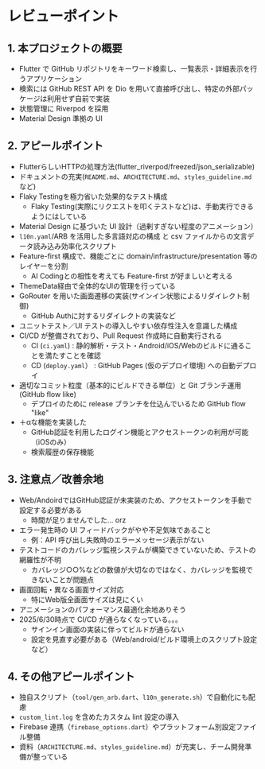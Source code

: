 # レビューポイント

## 1. 本プロジェクトの概要

- Flutter で GitHub リポジトリをキーワード検索し、一覧表示・詳細表示を行うアプリケーション
- 検索には GitHub REST API を Dio を用いて直接呼び出し、特定の外部パッケージは利用せず自前で実装
- 状態管理に Riverpod を採用
- Material Design 準拠の UI

## 2. アピールポイント

- FlutterらしいHTTPの処理方法(flutter_riverpod/freezed/json_serializable)
- ドキュメントの充実(`README.md`、`ARCHITECTURE.md`、`styles_guideline.md` など)
- Flaky Testingを極力省いた効果的なテスト構成
  - Flaky Testing(実際にリクエストを叩くテストなど)は、手動実行できるようにはしている
- Material Design に基づいた UI 設計（過剰すぎない程度のアニメーション）
- `l10n.yaml`/ARB を活用した多言語対応の構成 と csv ファイルからの文言データ読み込み効率化スクリプト
- Feature-first 構成で、機能ごとに domain/infrastructure/presentation 等のレイヤーを分割
  - AI Codingとの相性を考えても Feature-first が好ましいと考える
- ThemeData経由で全体的なUIの管理を行っている
- GoRouter を用いた画面遷移の実装(サインイン状態によるリダイレクト制御)
  - GitHub Authに対するリダイレクトの実装など
- ユニットテスト／UI テストの導入しやすい依存性注入を意識した構成
- CI/CD が整備されており、Pull Request 作成時に自動実行される
  - CI (`ci.yaml`) : 静的解析・テスト・Android/iOS/Webのビルドに通ることを満たすことを確認
  - CD (`deploy.yaml`） : GitHub Pages (仮のデプロイ環境) への自動デプロイ
- 適切なコミット粒度（基本的にビルドできる単位）と Git ブランチ運用(GitHub flow like)
  - デプロイのために release ブランチを仕込んでいるため GitHub flow "like"
- ＋αな機能を実装した
  - GitHub認証を利用したログイン機能とアクセストークンの利用が可能（iOSのみ）
  - 検索履歴の保存機能

## 3. 注意点／改善余地

- Web/AndoirdではGitHub認証が未実装のため、アクセストークンを手動で設定する必要がある
  - 時間が足りませんでした... orz
- エラー発生時の UI フィードバックがやや不足気味であること
  - 例：API 呼び出し失敗時のエラーメッセージ表示がない
- テストコードのカバレッジ監視システムが構築できていないため、テストの網羅性が不明
  - カバレッジ○○%などの数値が大切なのではなく、カバレッジを監視できないことが問題点
- 画面回転・異なる画面サイズ対応
  - 特にWeb版全画面サイズは見にくい
- アニメーションのパフォーマンス最適化余地ありそう
- 2025/6/30時点で CI/CD が通らなくなっている。。。
  - サインイン画面の実装に伴ってビルドが通らない
  - 設定を見直す必要がある（Web/android/ビルド環境上のスクリプト設定など）

## 4. その他アピールポイント

- 独自スクリプト（`tool/gen_arb.dart`、`l10n_generate.sh`）で自動化にも配慮
- `custom_lint.log` を含めたカスタム lint 設定の導入
- Firebase 連携（`firebase_options.dart`）やプラットフォーム別設定ファイル整備
- 資料（`ARCHITECTURE.md`、`styles_guideline.md`）が充実し、チーム開発準備が整っている
